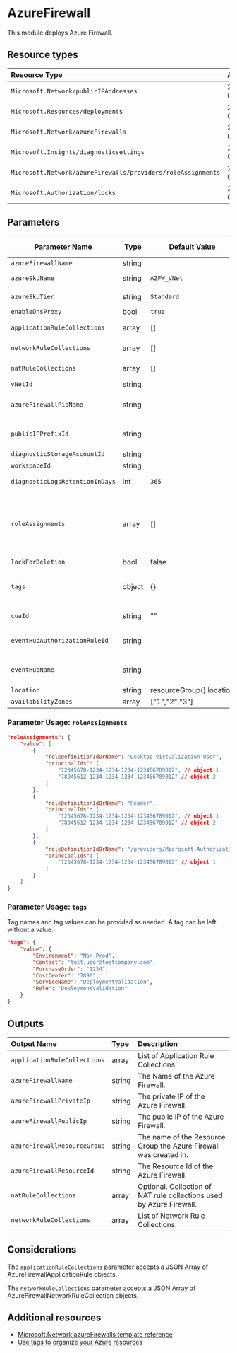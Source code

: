 # AzureFirewall

This module deploys Azure Firewall.

## Resource types

|Resource Type|Api Version|
|:--|:--|
|`Microsoft.Network/publicIPAddresses`|2021-02-01|
|`Microsoft.Resources/deployments`|2018-02-01|
|`Microsoft.Network/azureFirewalls`|2021-02-01|
|`Microsoft.Insights/diagnosticsettings`|2016-09-01|
|`Microsoft.Network/azureFirewalls/providers/roleAssignments`|2018-09-01-preview|
|`Microsoft.Authorization/locks` | 2016-09-01 |

## Parameters

| Parameter Name | Type | Default Value | Possible values | Description |
|---|---|---|---|---|
| `azureFirewallName` | string |  |  | Required. Name of the Azure Firewall. |
| `azureSkuName` | string | `AZFW_VNet` | `AZFW_VNet`, `AZFW_Hub` | Optional. Name of an Azure Firewall SKU. |
| `azureSkuTier` | string | `Standard` | `Standard`, `Premium` | Optional. Tier of an Azure Firewall. |
| `enableDnsProxy` | bool | `true` |  | Optional. Enable the preview feature for DNS proxy. |
| `applicationRuleCollections` | array | [] |  | Optional. Collection of application rule collections used by Azure Firewall. |
| `networkRuleCollections` | array | [] |  | Optional. Collection of network rule collections used by Azure Firewall. |
| `natRuleCollections` | array | [] |  | Optional. Collection of NAT rule collections used by Azure Firewall. |
| `vNetId` | string |  |  | Required. Shared services Virtual Network resource Id |
| `azureFirewallPipName` | string |  |  | Optional. Specifies the name of the Public IP used by Azure Firewall. If it's not provided, a '-pip' suffix will be appended to the Firewall's name. |
| `publicIPPrefixId` | string |  |  | Optional. Resource Id of the Public IP Prefix object. This is only needed if you want your Public IPs created in a PIP Prefix. |
| `diagnosticStorageAccountId` | string |  |  | Required. Diagnostic Storage Account resource identifier |
| `workspaceId` | string |  |  | Required. Log Analytics workspace resource identifier |
| `diagnosticLogsRetentionInDays` | int | `365` |  | Optional. Specifies the number of days that logs will be kept for; a value of 0 will retain data indefinitely. |
| `roleAssignments` | array | [] | Complex structure, see below. | Optional. Array of role assignment objects that contain the 'roleDefinitionIdOrName' and 'principalId' to define RBAC role assignments on this resource. In the roleDefinitionIdOrName attribute, you can provide either the display name of the role definition, or it's fully qualified ID in the following format: '/providers/Microsoft.Authorization/roleDefinitions/c2f4ef07-c644-48eb-af81-4b1b4947fb11' |
| `lockForDeletion` | bool | false |  | Optional. Switch to lock the Firewall from deletion. |
| `tags` | object | {} | Complex structure, see below. | Optional. Tags of the Azure Key Vault resource. |
| `cuaId` | string | "" |  | Optional. Customer Usage Attribution id (GUID). This GUID must be previously registered. |
| `eventHubAuthorizationRuleId` | string |  |  | Optional. Resource ID of the event hub authorization rule for the Event Hubs namespace in which the event hub should be created or streamed to. |
| `eventHubName` | string |  |  | Optional. Name of the event hub within the namespace to which logs are streamed. Without this, an event hub is created for each log category. |
| `location` | string | resourceGroup().location |  | Optional. Location for all resources. |
| `availabilityZones` | array | ["1","2","3"] |  | Optional. Availability Zones for deployment. |

### Parameter Usage: `roleAssignments`

```json
"roleAssignments": {
    "value": [
        {
            "roleDefinitionIdOrName": "Desktop Virtualization User",
            "principalIds": [
                "12345678-1234-1234-1234-123456789012", // object 1
                "78945612-1234-1234-1234-123456789012" // object 2
            ]
        },
        {
            "roleDefinitionIdOrName": "Reader",
            "principalIds": [
                "12345678-1234-1234-1234-123456789012", // object 1
                "78945612-1234-1234-1234-123456789012" // object 2
            ]
        },
        {
            "roleDefinitionIdOrName": "/providers/Microsoft.Authorization/roleDefinitions/c2f4ef07-c644-48eb-af81-4b1b4947fb11",
            "principalIds": [
                "12345678-1234-1234-1234-123456789012" // object 1
            ]
        }
    ]
}
```

### Parameter Usage: `tags`

Tag names and tag values can be provided as needed. A tag can be left without a value.

```json
"tags": {
    "value": {
        "Environment": "Non-Prod",
        "Contact": "test.user@testcompany.com",
        "PurchaseOrder": "1234",
        "CostCenter": "7890",
        "ServiceName": "DeploymentValidation",
        "Role": "DeploymentValidation"
    }
}

```

## Outputs

| Output Name | Type | Description |
| :-- | :-- | :-- |
| `applicationRuleCollections` | array | List of Application Rule Collections. |
| `azureFirewallName` | string | The Name of the Azure Firewall. |
| `azureFirewallPrivateIp` | string | The private IP of the Azure Firewall. |
| `azureFirewallPublicIp` | string | The public IP of the Azure Firewall. |
| `azureFirewallResourceGroup` | string | The name of the Resource Group the Azure Firewall was created in. |
| `azureFirewallResourceId` | string | The Resource Id of the Azure Firewall. |
| `natRuleCollections` | array | Optional. Collection of NAT rule collections used by Azure Firewall. |
| `networkRuleCollections` | array | List of Network Rule Collections. |

## Considerations

The `applicationRuleCollections` parameter accepts a JSON Array of AzureFirewallApplicationRule objects.

The `networkRuleCollections` parameter accepts a JSON Array of AzureFirewallNetworkRuleCollection objects.

## Additional resources

- [Microsoft.Network azureFirewalls template reference](https://docs.microsoft.com/en-us/azure/templates/microsoft.network/2021-02-01/azurefirewalls)
- [Use tags to organize your Azure resources](https://docs.microsoft.com/en-us/azure/azure-resource-manager/resource-group-using-tags)

